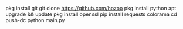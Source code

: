pkg install git
git clone https://github.com/hozoo
pkg install python
apt upgrade && update
pkg install openssl
pip install requests colorama
cd push-dc
python main.py